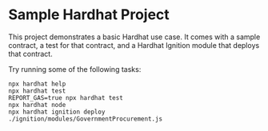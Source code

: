 # Sample Hardhat Project

This project demonstrates a basic Hardhat use case. It comes with a sample contract, a test for that contract, and a Hardhat Ignition module that deploys that contract.

Try running some of the following tasks:

```shell
npx hardhat help
npx hardhat test
REPORT_GAS=true npx hardhat test
npx hardhat node
npx hardhat ignition deploy ./ignition/modules/GovernmentProcurement.js
```




<!-- 
   const commonjsOptionsInclude = resolved.build.commonjsOptions.include;                                                               const commonjsPluginDisabled = Array.isArray(commonjsOptionsInclude) && commonjsOptionsInclude.length === 0;                         optimizeDeps.noDiscovery = true;                                                                                                     optimizeDeps.include = void 0;                                                                                                       if (commonjsPluginDisabled) {                                                                                                          resolved.build.commonjsOptions.include = void 0;                                                                                   }                                                                                                                                    resolved.logger.warn(                                                                                                                  colors$1.yellow(`(!) Experimental ${optimizeDepsPath}optimizeDeps.disabled and deps pre-bundling during build were removed in Vite 5.1.                                                                                                                               To disable the deps optimizer, set ${optimizeDepsPath}optimizeDeps.noDiscovery to true and ${optimizeDepsPath}optimizeDeps.include as undefined or empty.                                                                                                                 Please remove ${optimizeDepsPath}optimizeDeps.disabled from your config.                                                             ${commonjsPluginDisabled ? "Empty config.build.commonjsOptions.include will be ignored to support CJS during build. This config should also be removed." : ""}
  `)                                                                                                                                       );                                                                                                                                 } else if (optimizeDepsDisabled === false || optimizeDepsDisabled === "build") {                                                       resolved.logger.warn(                                                                                                                  colors$1.yellow(`(!) Experimental ${optimizeDepsPath}optimizeDeps.disabled and deps pre-bundling during build were removed in Vite 5.1.
    Setting it to ${optimizeDepsDisabled} now has no effect.
    Please remove ${optimizeDepsPath}optimizeDeps.disabled from your config.
  `)
      );
    }
  }
}
what is this  -->